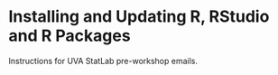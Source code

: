 # Installing and Updating R, RStudio and R Packages

Instructions for UVA StatLab pre-workshop emails.
